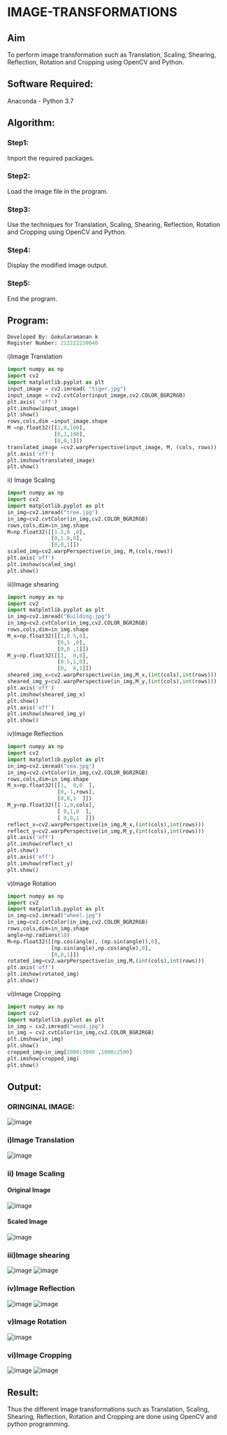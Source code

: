 # IMAGE-TRANSFORMATIONS


## Aim
To perform image transformation such as Translation, Scaling, Shearing, Reflection, Rotation and Cropping using OpenCV and Python.

## Software Required:
Anaconda - Python 3.7

## Algorithm:
### Step1:
Import the required packages.
<br>
### Step2:
Load the image file in the program.
<br>

### Step3:
Use the techniques for Translation, Scaling, Shearing, Reflection, Rotation and Cropping using OpenCV and Python.
<br>

### Step4:
Display the modified image output.
<br>

### Step5:
End the program.
<br>

## Program:
```python
Developed By: Gokularamanan k
Register Number: 212222230040
```

i)Image Translation
```python
import numpy as np
import cv2
import matplotlib.pyplot as plt
input_image = cv2.imread( "tiger.jpg")
input_image = cv2.cvtColor(input_image,cv2.COLOR_BGR2RGB)
plt.axis( 'off')
plt.imshow(input_image)
plt.show()
rows,cols,dim =input_image.shape
M =np.float32([[1,0,100],
               [0,1,100],
               [0,0,1]])
translated_image =cv2.warpPerspective(input_image, M, (cols, rows))
plt.axis('off')
plt.imshow(translated_image)
plt.show()
```
ii) Image Scaling
```python
import numpy as np
import cv2
import matplotlib.pyplot as plt
in_img=cv2.imread("tree.jpg")
in_img=cv2.cvtColor(in_img,cv2.COLOR_BGR2RGB)
rows,cols,dim=in_img.shape
M=np.float32([[1.5,0 ,0],
              [0,1.8,0],
              [0,0,1]])
scaled_img=cv2.warpPerspective(in_img, M,(cols,rows))
plt.axis('off')
plt.imshow(scaled_img)
plt.show()
```


iii)Image shearing

``` python
import numpy as np
import cv2
import matplotlib.pyplot as plt
in_img=cv2.imread("Building.jpg")
in_img=cv2.cvtColor(in_img,cv2.COLOR_BGR2RGB)
rows,cols,dim=in_img.shape
M_x=np.float32([[1,0.5,0],
                [0,1 ,0],
                [0,0 ,1]])
M_y=np.float32([[1,  0,0],
                [0.5,1,0],
                [0,  0,1]])
sheared_img_x=cv2.warpPerspective(in_img,M_x,(int(cols),int(rows)))
sheared_img_y=cv2.warpPerspective(in_img,M_y,(int(cols),int(rows)))
plt.axis('off')
plt.imshow(sheared_img_x)
plt.show()
plt.axis('off')
plt.imshow(sheared_img_y)
plt.show()

```

iv)Image Reflection
``` python
import numpy as np
import cv2
import matplotlib.pyplot as plt
in_img=cv2.imread("sea.jpg")
in_img=cv2.cvtColor(in_img,cv2.COLOR_BGR2RGB)
rows,cols,dim=in_img.shape
M_x=np.float32([[1,  0,0  ],
                [0,-1,rows],
                [0,0,1  ]])
M_y=np.float32([[-1,0,cols],
                [ 0,1,0  ],
                [ 0,0,1  ]])
reflect_x=cv2.warpPerspective(in_img,M_x,(int(cols),int(rows)))
reflect_y=cv2.warpPerspective(in_img,M_y,(int(cols),int(rows)))
plt.axis('off')
plt.imshow(reflect_x)
plt.show()
plt.axis('off')
plt.imshow(reflect_y)
plt.show()  


```


v)Image Rotation


``` python
import numpy as np
import cv2
import matplotlib.pyplot as plt
in_img=cv2.imread("wheel.jpg")
in_img=cv2.cvtColor(in_img,cv2.COLOR_BGR2RGB)
rows,cols,dim=in_img.shape
angle=np.radians(10)
M=np.float32([[np.cos(angle),-(np.sin(angle)),0],
              [np.sin(angle),np.cos(angle),0],
              [0,0,1]])
rotated_img=cv2.warpPerspective(in_img,M,(int(cols),int(rows)))
plt.axis('off')
plt.imshow(rotated_img)
plt.show() 
```

vi)Image Cropping
```python
import numpy as np
import cv2
import matplotlib.pyplot as plt
in_img = cv2.imread("wood.jpg")
in_img = cv2.cvtColor(in_img,cv2.COLOR_BGR2RGB)
plt.imshow(in_img)
plt.show()
cropped_img=in_img[2000:3000 ,1000:2500]
plt.imshow(cropped_img)
plt.show()
```

## Output:

### ORINGINAL IMAGE:
![image](https://github.com/Nagul71/IMAGE-TRANSFORMATIONS/assets/118661118/88295b75-d208-45a2-a923-2e4aab3ae07e)


### i)Image Translation


![image](https://github.com/Nagul71/IMAGE-TRANSFORMATIONS/assets/118661118/6b209b13-b8a6-4496-b9c5-779b27eb0b7b)


### ii) Image Scaling
#### Original Image
![image](https://github.com/Nagul71/IMAGE-TRANSFORMATIONS/assets/118661118/b7f52453-11af-4f22-b403-303bd624a202)

#### Scaled Image

![image](https://github.com/Nagul71/IMAGE-TRANSFORMATIONS/assets/118661118/2baac832-1126-452d-b871-1fe20fc91057)



### iii)Image shearing
![image](https://github.com/Nagul71/IMAGE-TRANSFORMATIONS/assets/118661118/a528ce3c-a2ce-4ab1-8ca3-b391d3c830d7)
![image](https://github.com/Nagul71/IMAGE-TRANSFORMATIONS/assets/118661118/6f70cd03-042e-4dc4-a25a-40658986ceb3)




### iv)Image Reflection
![image](https://github.com/Nagul71/IMAGE-TRANSFORMATIONS/assets/118661118/c97b784f-bb91-40f6-8b5d-d6810bbe8387)
![image](https://github.com/Nagul71/IMAGE-TRANSFORMATIONS/assets/118661118/aaf3a639-7cb7-4ff5-99b5-bc6b6c8f0435)




### v)Image Rotation
![image](https://github.com/Nagul71/IMAGE-TRANSFORMATIONS/assets/118661118/f18ddbf5-6619-4f07-a719-3c6d169339e9)



### vi)Image Cropping


![image](https://github.com/Nagul71/IMAGE-TRANSFORMATIONS/assets/118661118/fe7f73c9-4e08-492d-8eb5-c3195ac98fa3)
![image](https://github.com/Nagul71/IMAGE-TRANSFORMATIONS/assets/118661118/7cf49f6b-3308-411c-a2c5-064cff757bdc)





## Result:
Thus the different image transformations such as Translation, Scaling, Shearing, Reflection, Rotation and Cropping are done using OpenCV and python programming.
